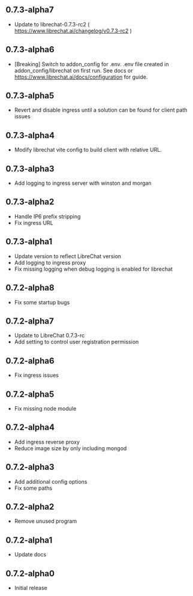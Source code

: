 <!-- https://developers.home-assistant.io/docs/add-ons/presentation#keeping-a-changelog -->

## 0.7.3-alpha7

- Update to librechat-0.7.3-rc2 ( https://www.librechat.ai/changelog/v0.7.3-rc2 )
## 0.7.3-alpha6

- [Breaking] Switch to addon_config for .env.  .env file created in addon_config/librechat on first run. See docs or https://www.librechat.ai/docs/configuration for guide.

## 0.7.3-alpha5

- Revert and disable ingress until a solution can be found for client path issues

## 0.7.3-alpha4

- Modify librechat vite config to build client with relative URL.

## 0.7.3-alpha3

- Add logging to ingress server with winston and morgan

## 0.7.3-alpha2

- Handle IP6 prefix stripping
- Fix ingress URL

## 0.7.3-alpha1

- Update version to reflect LibreChat version
- Add logging to ingress proxy
- Fix missing logging when debug logging is enabled for librechat

## 0.7.2-alpha8

- Fix some startup bugs

## 0.7.2-alpha7

- Update to LibreChat 0.7.3-rc
- Add setting to control user registration permission

## 0.7.2-alpha6

- Fix ingress issues

## 0.7.2-alpha5

- Fix missing node module

## 0.7.2-alpha4

- Add ingress reverse proxy
- Reduce image size by only including mongod

## 0.7.2-alpha3

- Add additional config options
- Fix some paths

## 0.7.2-alpha2

- Remove unused program

## 0.7.2-alpha1

- Update docs

## 0.7.2-alpha0

- Initial release
